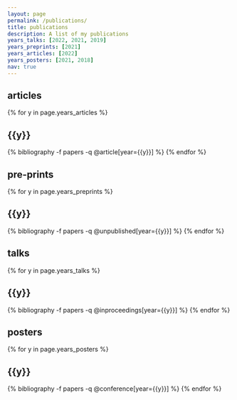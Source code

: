 ```yaml
---
layout: page
permalink: /publications/
title: publications
description: A list of my publications
years_talks: [2022, 2021, 2019]
years_preprints: [2021]
years_articles: [2022]
years_posters: [2021, 2018]
nav: true
---
```

<div class="publications">
<h2> articles </h2>

{% for y in page.years_articles %}
  <h2 class="year">{{y}}</h2>
  {% bibliography -f papers -q @article[year={{y}}] %}
{% endfor %}


<h2> pre-prints </h2>

{% for y in page.years_preprints %}
  <h2 class="year">{{y}}</h2>
  {% bibliography -f papers -q @unpublished[year={{y}}] %}
{% endfor %}


<h2> talks </h2>

{% for y in page.years_talks %}
  <h2 class="year">{{y}}</h2>
  {% bibliography -f papers -q @inproceedings[year={{y}}] %}
{% endfor %}

<h2> posters </h2>

{% for y in page.years_posters %}
  <h2 class="year">{{y}}</h2>
  {% bibliography -f papers -q @conference[year={{y}}] %}
{% endfor %}
</div>
